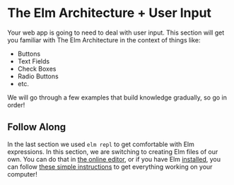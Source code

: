 # The Elm Architecture + User Input

Your web app is going to need to deal with user input. This section will get you familiar with The Elm Architecture in the context of things like:

  - Buttons
  - Text Fields
  - Check Boxes
  - Radio Buttons
  - etc.

We will go through a few examples that build knowledge gradually, so go in order!


## Follow Along

In the last section we used `elm repl` to get comfortable with Elm expressions. In this section, we are switching to creating Elm files of our own. You can do that in [the online editor](https://elm-lang.org/try), or if you have Elm [installed](../../install.md), you can follow [these simple instructions](https://github.com/evancz/elm-architecture-tutorial#run-the-examples) to get everything working on your computer!